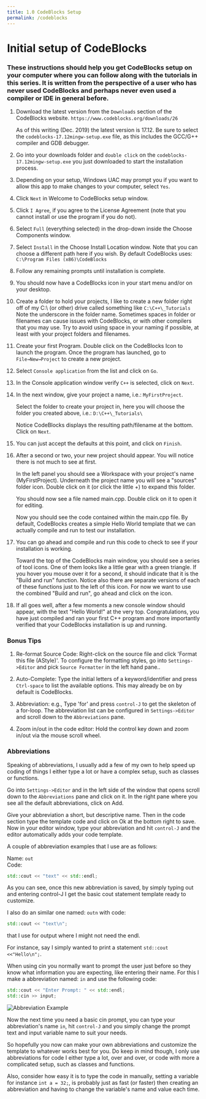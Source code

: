 ```yaml
---
title: 1.0 CodeBlocks Setup
permalink: /codeblocks
---
```


# Initial setup of CodeBlocks


### These instructions should help you get CodeBlocks setup on your computer where you can follow along with the tutorials in this series. It is written from the perspective of a user who has never used CodeBlocks and perhaps never even used a compiler or IDE in general before.



1. Download the latest version from the `Downloads` section of the CodeBlocks website.    `https://www.codeblocks.org/downloads/26`

   As of this writing (Dec. 2019) the latest version is 17.12.
   Be sure to select the `codeblocks-17.12mingw-setup.exe` file, as this includes the GCC/G++ compiler and GDB debugger.

2. Go into your downloads folder and `double click` on the `codeblocks-17.12mingw-setup.exe` you just downloaded to start the installation process.

3. Depending on your setup, Windows UAC may prompt you if you want to allow this app to make changes to your computer, select `Yes`.

4. Click `Next` in Welcome to CodeBlocks setup window.

5. Click `I Agree`, if you agree to the License Agreement (note that you cannot install or use the program if you do not).

6. Select `Full` (everything selected) in the drop-down inside the Choose Components window.

7. Select `Install` in the Choose Install Location window. Note that you can choose a different path here if you wish. By default CodeBlocks uses: `C:\Program Files (x86)\CodeBlocks`

8. Follow any remaining prompts until installation is complete.

9. You should now have a CodeBlocks icon in your start menu and/or on your desktop.

10. Create a folder to hold your projects, I like to create a new folder right off of my C:\ (or other) drive called something like `C:\C++\_Tutorials`
    Note the underscore in the folder name. Sometimes spaces in folder or filenames can cause issues with CodeBlocks, or with other compilers that you may use. Try to avoid using space in your naming if possible, at least with your project folders and filenames.

11. Create your first Program. Double click on the CodeBlocks Icon to launch the program. Once the program has launched, go to `File→New→Project` to create a new project.

12. Select `Console application` from the list and click on `Go`.

13. In the Console application window verify `C++` is selected, click on `Next`.

14. In the next window, give your project a name, i.e.: `MyFirstProject`.

    Select the folder to create your project in, here you will choose the folder you created above, i.e.: `D:\C++\_Tutorials\`

    Notice CodeBlocks displays the resulting path/filename at the bottom. Click on `Next`.

15. You can just accept the defaults at this point, and click on `Finish`.

16. After a second or two, your new project should appear. You will notice there is not much to see at first.

    In the left panel you should see a Workspace with your project's name (MyFirstProject). Underneath the project name you will see a "sources" folder icon. Double click on it (or click the little +) to expand this folder.

    You should now see a file named main.cpp. Double click on it to open it for editing.

    Now you should see the code contained within the main.cpp file. By default, CodeBlocks creates a simple Hello World template that we can actually compile and run to test our installation.

17. You can go ahead and compile and run this code to check to see if your installation is working.

    Toward the top of the CodeBlocks main window, you should see a series of tool icons. One of them looks like a little gear with a green triangle. If you hover you mouse over it for a second, it should indicate that it is the "Build and run" function. Notice also there are separate versions of each of these functions just to the left of this icon. For now we want to use the combined "Build and run", go ahead and click on the icon.

18. If all goes well, after a few moments a new console window should appear, with the text "Hello World!" at the very top. Congratulations, you have just compiled and ran your first C++ program and more importantly verified that your CodeBlocks installation is up and running.


### Bonus Tips  


1. Re-format Source Code: Right-click on the source file and click 'Format this file (AStyle)'.
To configure the formatting styles, go into `Settings->Editor` and pick `Source Formatter` in the left hand pane..

2. Auto-Complete: Type the initial letters of a keyword/identifier and press `Ctrl-space` to list the available options. This may already be on by default is CodeBlocks.

3. Abbreviation: e.g., Type 'for' and press `control-J` to get the skeleton of a for-loop. The abbreviation list can be configured in `Settings->Editor` and scroll down to the `Abbreviations` pane.

4. Zoom in/out in the code editor: Hold the control key down and zoom in/out via the mouse scroll wheel.  

### Abbreviations

Speaking of abbreviations, I usually add a few of my own to help speed up coding of things I either type a lot or have a complex setup, such as classes or functions.

Go into `Settings->Editor` and in the left side of the window that opens scroll down to the `Abbreviations` pane and click on it. In the right pane where you see all the default abbreviations, click on Add.

Give your abbreviation a short, but descriptive name. Then in the code section type the template code and click on Ok at the bottom right to save. Now in your editor window, type your abbreviation and hit `control-J` and the editor automatically adds your code template.

A couple of abbreviation examples that I use are as follows:

Name: `out`  
Code:
```cpp
std::cout << "text" << std::endl;
```

As you can see, once this new abbreviation is saved, by simply typing out and entering control-J I get the basic cout statement template ready to customize.

I also do an similar one named: `outn`  with code:
```cpp
std::cout << "text\n";
```
that I use for output where I might not need the endl.

For instance, say I simply wanted to print a statement `std::cout <<"Hello\n";`.

When using cin you normally want to  prompt the user just before so they know what information you are expecting, like entering their name.
For this I make a abbreviation named: `in` and use the following code:
```cpp
std::cout << "Enter Prompt: " << std::endl;
std::cin >> input;
```

![Abbreviation Example](images/Abbreviations.jpg)

Now the next time you need a basic cin prompt, you can type your abbreviation's name `in`, hit `control-J` and you simply change the prompt text and input variable name to suit your needs.

So hopefully you now can make your own abbreviations and customize the template to whatever works best for you. Do keep in mind though, I only use abbreviations for code I either type a lot, over and over, or code with more a complicated setup, such as classes and functions.

Also, consider how easy it is to type the code in manually, setting a variable for instance `int a = 32;`, is probably just as fast (or faster) then creating an abbreviation and having to change the variable's name and value each time.
